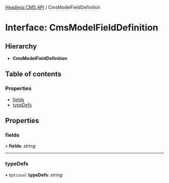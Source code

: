 [Headless CMS API](../index) / CmsModelFieldDefinition

# Interface: CmsModelFieldDefinition

## Hierarchy

* **CmsModelFieldDefinition**

## Table of contents

### Properties

- [fields](cmsmodelfielddefinition#fields)
- [typeDefs](cmsmodelfielddefinition#typedefs)

## Properties

### fields

• **fields**: *string*

___

### typeDefs

• `Optional` **typeDefs**: *string*
